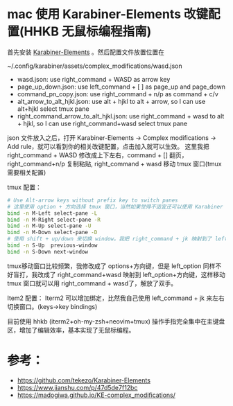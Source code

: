 # mac 使用 Karabiner-Elements  改键配置(HHKB 无鼠标编程指南)

首先安装 [Karabiner-Elements](https://github.com/pqrs-org/Karabiner-Elements) 。然后配置文件放置位置在

~/.config/karabiner/assets/complex_modifications/wasd.json

- wasd.json: use right_command + WASD as arrow key
- page_up_down.json: use left_command + [ ] as page_up and page_down
- command_pn_copy.json: use right_command + n/p as command + c/v
- alt_arrow_to_alt_hjkl.json: use alt + hjkl to alt + arrow, so I can use alt+hjkl select tmux pane
- right_command_arrow_to_alt_hjkl.json: use right_command + wasd to alt + hjkl, so I can use right_command+wasd select tmux pane

json 文件放入之后，打开 Karabiner-Elements -> Complex modifications -> Add rule，就可以看到你的相关改键配置，点击加入就可以生效。
这里我把 right_command + WASD 修改成上下左右，command + [] 翻页， right_command+n/p 复制粘贴,
right_command + wasd 移动 tmux 窗口(tmux需要相关配置)

tmux 配置：

```sh
# Use Alt-arrow keys without prefix key to switch panes
# 这里使用 option + 方向选择 tmux 窗口，当然如果觉得不适宜还可以使用 Karabiner 修改别的映射到 option+方向键
bind -n M-Left select-pane -L
bind -n M-Right select-pane -R
bind -n M-Up select-pane -U
bind -n M-Down select-pane -D
# 使用 shift + up/down 来切换 window。我把 right_command + jk 映射到了 left_shift + up/down
bind -n S-Up  previous-window
bind -n S-Down next-window
```

tmux移动窗口比较频繁，我修改成了 options+方向键，但是 left_option 同样不好盲打，我改成了 right_command+wasd 映射到
left_option+方向键，这样移动 tmux 窗口就可以用 right_command + wasd了，解放了双手。

Item2 配置：
Iterm2 可以增加绑定，比然我自己使用 left_command + jk 来左右切换窗口。(keys->key bindings)

目前使用 hhkb (iterm2+oh-my-zsh+neovim+tmux) 操作手指完全集中在主键盘区，增加了编辑效率，基本实现了无鼠标编程。

# 参考：

- https://github.com/tekezo/Karabiner-Elements
- https://www.jianshu.com/p/47d5de7f12bc
- https://madogiwa.github.io/KE-complex_modifications/

